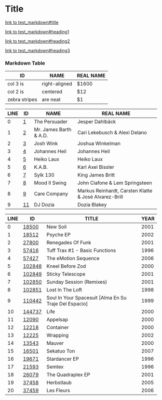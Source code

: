 # Title

[link to test_markdown#title](test_markdown.md#big-title)

[link to test_markdown#heading1](test_markdown.md#heading-1)

[link to test_markdown#heading2](test_markdown.md#heading-2)

[link to test_markdown#heading3](test_markdown.md#heading-3)


### Markdown Table

| ID        | NAME      | REAL NAME  |
| --------- | --------- | ---------- |
| col 3 is | right-aligned | $1600 |
| col 2 is | centered   |   $12 |
| zebra stripes | are neat      |    $1 |

| LINE   | ID        | NAME      | REAL NAME  |
| ------ | --------- | --------- | ---------- |
| 0 | [1](https://www.discogs.com/artist/1) | The Persuader | Jesper Dahlbäck |
| 1 | [2](https://www.discogs.com/artist/2) | Mr. James Barth & A.D. | Cari Lekebusch & Alexi Delano |
| 2 | [3](https://www.discogs.com/artist/3) | Josh Wink | Joshua Winkelman |
| 3 | [4](https://www.discogs.com/artist/4) | Johannes Heil | Johannes Heil |
| 4 | [5](https://www.discogs.com/artist/5) | Heiko Laux | Heiko Laux |
| 5 | [6](https://www.discogs.com/artist/6) | K.A.B. | Karl Axel Bissler |
| 6 | [7](https://www.discogs.com/artist/7) | Sylk 130 | King James Britt |
| 7 | [8](https://www.discogs.com/artist/8) | Mood II Swing | John Ciafone & Lem Springsteen |
| 8 | [9](https://www.discogs.com/artist/9) | Care Company | Markus Reinhardt, Carsten Klatte & José Alvarez-Brill |
| 9 | [11](https://www.discogs.com/artist/11) | DJ Dozia | Dozia Blakey |


| LINE   | ID   | TITLE  | YEAR  |
| ------ | ---- | ------ | ----- |
| 0 | [18500](https://www.discogs.com/master/18500) | New Soil | 2001 |
| 1 | [18512](https://www.discogs.com/master/18512) | Psyche EP | 2002 |
| 2 | [27800](https://www.discogs.com/master/27800) | Renegades Of Funk | 2001 |
| 3 | [57416](https://www.discogs.com/master/57416) | Tuff Trax #1 - Basic Functions | 1996 |
| 4 | [57427](https://www.discogs.com/master/57427) | The eMotion Sequence | 2006 |
| 5 | [102848](https://www.discogs.com/master/102848) | Kneel Before Zod | 2000 |
| 6 | [102849](https://www.discogs.com/master/102849) | Sticky Telescope | 2001 |
| 7 | [102850](https://www.discogs.com/master/102850) | Sunday Session (Remixes) | 2001 |
| 8 | [102851](https://www.discogs.com/master/102851) | Lost In The Loft | 1998 |
| 9 | [110442](https://www.discogs.com/master/110442) | Soul In Your Spacesuit [Alma En Su Traje Del Espacio] | 1999 |
| 10 | [144737](https://www.discogs.com/master/144737) | Life | 2000 |
| 11 | [12090](https://www.discogs.com/master/12090) | Appelsap | 2000 |
| 12 | [12218](https://www.discogs.com/master/12218) | Container | 2000 |
| 13 | [12225](https://www.discogs.com/master/12225) | Wrapping | 2002 |
| 14 | [13543](https://www.discogs.com/master/13543) | Mauver | 2000 |
| 15 | [16501](https://www.discogs.com/master/16501) | Sekatuo Ton | 2007 |
| 16 | [19671](https://www.discogs.com/master/19671) | Stardancer EP | 1996 |
| 17 | [21593](https://www.discogs.com/master/21593) | Semtex | 1996 |
| 18 | [26079](https://www.discogs.com/master/26079) | The Quadraplex EP | 2001 |
| 19 | [37458](https://www.discogs.com/master/37458) | Herbstlaub | 2005 |
| 20 | [37459](https://www.discogs.com/master/37459) | Les Fleurs | 2006 |
